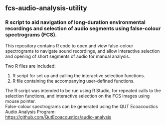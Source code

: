 ## fcs-audio-analysis-utility
### R script to aid navigation of long-duration environmental recordings and selection of audio segments using false-colour spectrograms (FCS).

This repository contains R code to open and view false-colour spectrograms to navigate sound recordings, and allow interactive selection and opening of short segments of audio for manual analysis.  

Two R files are included:  
1. R script for set up and calling the interactive selection functions.
2. R file containing the accompanying user-defined functions.  

The R script was intended to be run using R Studio, for repeated calls to the selection functions, and interactive selection on the FCS images using mouse pointer.  
False-colour spectrograms can be generated using the QUT Ecoacoustics Audio Analysis Program:  
https://github.com/QutEcoacoustics/audio-analysis
